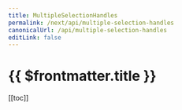```yaml
---
title: MultipleSelectionHandles
permalink: /next/api/multiple-selection-handles
canonicalUrl: /api/multiple-selection-handles
editLink: false
---
```


# {{ $frontmatter.title }}

[[toc]]
